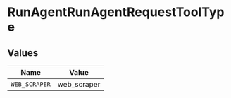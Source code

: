 # RunAgentRunAgentRequestToolType


## Values

| Name          | Value         |
| ------------- | ------------- |
| `WEB_SCRAPER` | web_scraper   |